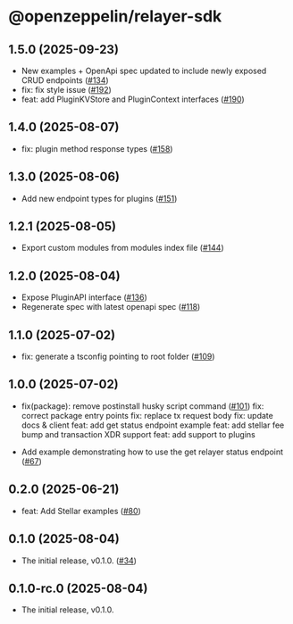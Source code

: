 # @openzeppelin/relayer-sdk


## 1.5.0 (2025-09-23)

- New examples + OpenApi spec updated to include newly exposed CRUD endpoints ([#134](https://github.com/OpenZeppelin/openzeppelin-relayer-sdk/pull/134))
- fix: fix style issue ([#192](https://github.com/OpenZeppelin/openzeppelin-relayer-sdk/pull/192))
- feat: add PluginKVStore and PluginContext interfaces ([#190](https://github.com/OpenZeppelin/openzeppelin-relayer-sdk/pull/190))

## 1.4.0 (2025-08-07)

- fix: plugin method response types ([#158](https://github.com/OpenZeppelin/openzeppelin-relayer-sdk/pull/158))

## 1.3.0 (2025-08-06)

- Add new endpoint types for plugins ([#151](https://github.com/OpenZeppelin/openzeppelin-relayer-sdk/pull/151))

## 1.2.1 (2025-08-05)

- Export custom modules from modules index file ([#144](https://github.com/OpenZeppelin/openzeppelin-relayer-sdk/pull/144))

## 1.2.0 (2025-08-04)

- Expose PluginAPI interface ([#136](https://github.com/OpenZeppelin/openzeppelin-relayer-sdk/pull/136))
- Regenerate spec with latest openapi spec ([#118](https://github.com/OpenZeppelin/openzeppelin-relayer-sdk/pull/118))

## 1.1.0 (2025-07-02)

- fix: generate a tsconfig pointing to root folder ([#109](https://github.com/OpenZeppelin/openzeppelin-relayer-sdk/pull/109))

## 1.0.0 (2025-07-02)

- fix(package): remove postinstall husky script command ([#101](https://github.com/OpenZeppelin/openzeppelin-relayer-sdk/pull/101))
  fix: correct package entry points
  fix: replace tx request body
  fix: update docs & client
  feat: add get status endpoint example
  feat: add stellar fee bump and transaction XDR support
  feat: add support to plugins

- Add example demonstrating how to use the get relayer status endpoint ([#67](https://github.com/OpenZeppelin/openzeppelin-relayer-sdk/pull/67))

## 0.2.0 (2025-06-21)

- feat: Add Stellar examples ([#80](https://github.com/OpenZeppelin/openzeppelin-relayer-sdk/pull/80))

## 0.1.0 (2025-08-04)

- The initial release, v0.1.0. ([#34](https://github.com/OpenZeppelin/openzeppelin-relayer-sdk/pull/34))

## 0.1.0-rc.0 (2025-08-04)

- The initial release, v0.1.0.
